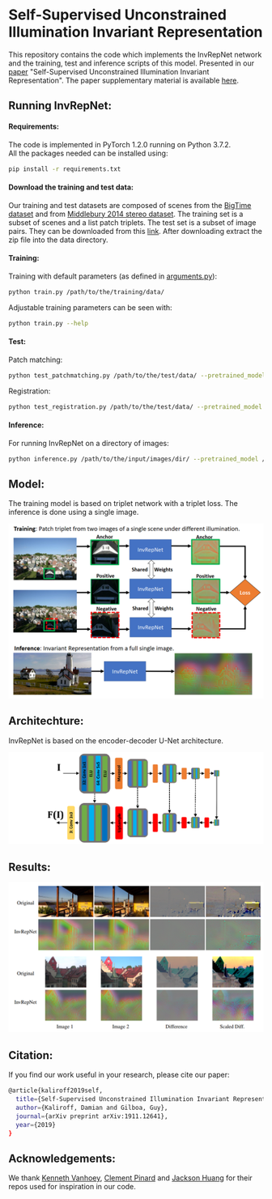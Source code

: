 # Self-Supervised Unconstrained Illumination Invariant Representation

This repository contains the code which implements the InvRepNet network and the training, test and inference scripts of this model.
Presented in our [paper](https://arxiv.org/abs/1911.12641) "Self-Supervised Unconstrained Illumination Invariant Representation". The paper supplementary material is available [here](https://drive.google.com/file/u/6/d/1FLnPCfHz__AYkm_WtUwXqPHGq-dmCnzQ/view?usp=drive_open).

## Running InvRepNet:
#### Requirements:
The code is implemented in PyTorch 1.2.0 running on Python 3.7.2.
\
All the packages needed can be installed using:
```bash
pip install -r requirements.txt
```

#### Download the training and test data:
Our training and test datasets are composed of scenes from the [BigTime dataset](http://www.cs.cornell.edu/projects/bigtime/) and from  [Middlebury 2014 stereo dataset](http://vision.middlebury.edu/stereo/data/scenes2014/).
The training set is a subset of scenes and a list patch triplets. The test set is a subset of image pairs.
They can be downloaded from this [link](https://drive.google.com/open?id=1neK9SxoZ-PDkrvBAqy0iolyTWPpPH_Ch).
After downloading extract the zip file into the data directory.

#### Training:
Training with default parameters (as defined in [arguments.py](arguments.py)):
```bash
python train.py /path/to/the/training/data/
```
Adjustable training parameters can be seen with:
```bash
python train.py --help
```

#### Test:
Patch matching:
 ```bash
python test_patchmatching.py /path/to/the/test/data/ --pretrained_model /path/to/the/pretrained/model/
```
Registration:
```bash
python test_registration.py /path/to/the/test/data/ --pretrained_model /path/to/the/pretrained/model/
```

#### Inference:
For running InvRepNet on a directory of images:
```bash
python inference.py /path/to/the/input/images/dir/ --pretrained_model /path/to/the/pretrained/model/ --output --/path/to/the/output/images/dir/
```

## Model:
The training model is based on triplet network with a triplet loss. The inference is done using a single image.


![Model](readme_files/model.png)

## Architechture:
InvRepNet is based on the encoder-decoder U-Net architecture.

![U-Net Architecture](readme_files/arch.png )

## Results:
![images](readme_files/images.png)

## Citation:
If you find our work useful in your research, please cite our paper:
```bash
@article{kaliroff2019self,
  title={Self-Supervised Unconstrained Illumination Invariant Representation},
  author={Kaliroff, Damian and Gilboa, Guy},
  journal={arXiv preprint arXiv:1911.12641},
  year={2019}
}
```

## Acknowledgements:
We thank [Kenneth Vanhoey](https://github.com/kvanhoey/UnsupervisedIntrinsicDecomposition), 
[Clement Pinard](https://github.com/ClementPinard/SfmLearner-Pytorch) and 
[Jackson Huang](https://github.com/jaxony/unet-pytorch) 
for their repos used for inspiration in our code.

